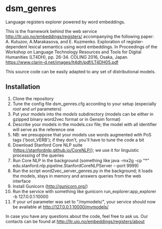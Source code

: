 # dsm_genres
Language registers explorer powered by word embeddings.

This is the framework behind the web service http://ltr.uio.no/embeddings/registers/ accompanying the following paper:
A. Kutuzov, A.Marakasova, and E. Kuzmenko. Exploration of register-dependent lexical semantics using word embeddings. In Proceedings of the Workshop on Language Technology Resources and Tools for Digital Humanities (LT4DH), pp. 26-34. COLING 2016, Osaka, Japan.
https://www.clarin-d.net/images/lt4dh/pdf/LT4DH05.pdf

This source code can be easily adapted to any set of distributional models.

## Installation

1. Clone the repository
2. Tune the config file dsm_genres.cfg according to your setup (especially <i>root</i> and <i>url</i> parameters)
3. Put your models into the <i>models</i> subdirectory (models can be either in gzipped binary word2vec format or in Gensim format)
4. Describe your models in the models.csv file; the model with all identifier will serve as the reference one
5. NB: we presuppose that your models use words augmented with PoS tags ('boot_VERB'); if they don't, you'll have to tune the code a bit
6. Download Stanford Core NLP suite (https://stanfordnlp.github.io/CoreNLP/); we use it for linguistic processing of the queries
7. Run Core NLP in the background (something like java -mx2g -cp "*" edu.stanford.nlp.pipeline.StanfordCoreNLPServer --port 9999)
8. Run the script word2vec_server_genres.py in the background; it loads the models, stays in memory and answers queries from the web interface
9. Install Gunicorn (http://gunicorn.org/)
10. Run the service with something like gunicorn run_explorer:app_explorer -b 127.0.0.1:10000
11. If your <i>url</i> parameter was set to "/mymodels/", your service should now be available at http://127.0.0.1:10000/mymodels/

In case you have any questions about the code, feel free to ask us. Our contacts can be found at http://ltr.uio.no/embeddings/registers/about






